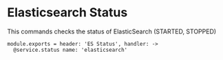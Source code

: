
# Elasticsearch Status

This commands checks the status of ElasticSearch (STARTED, STOPPED)

    module.exports = header: 'ES Status', handler: ->
      @service.status name: 'elasticsearch'
